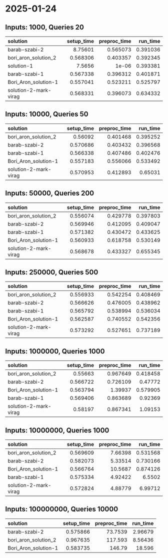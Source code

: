 # 2025-01-24

## Inputs: 1000, Queries 20

| solution              |   setup_time |   preproc_time |   run_time |
|:----------------------|-------------:|---------------:|-----------:|
| barab-szabi-2         |     8.75601  |       0.565073 |   0.391036 |
| bori_aron_solution_2  |     0.568306 |       0.403357 |   0.392345 |
| solution-1            |     7.5656   |       1e-06    |   0.393381 |
| barab-szabi-1         |     0.567338 |       0.396312 |   0.401871 |
| Bori_Aron_solution-1  |     0.557041 |       0.523211 |   0.525797 |
| solution-2-mark-virag |     0.568331 |       0.396073 |   0.634332 |

## Inputs: 10000, Queries 50

| solution              |   setup_time |   preproc_time |   run_time |
|:----------------------|-------------:|---------------:|-----------:|
| bori_aron_solution_2  |     0.56092  |       0.401468 |   0.395252 |
| barab-szabi-2         |     0.570686 |       0.403432 |   0.396568 |
| barab-szabi-1         |     0.566338 |       0.407486 |   0.402476 |
| Bori_Aron_solution-1  |     0.557183 |       0.556066 |   0.533492 |
| solution-2-mark-virag |     0.570953 |       0.412893 |   0.65031  |

## Inputs: 50000, Queries 200

| solution              |   setup_time |   preproc_time |   run_time |
|:----------------------|-------------:|---------------:|-----------:|
| bori_aron_solution_2  |     0.556074 |       0.429778 |   0.397803 |
| barab-szabi-2         |     0.569946 |       0.412095 |   0.409047 |
| barab-szabi-1         |     0.571382 |       0.430472 |   0.433625 |
| Bori_Aron_solution-1  |     0.560933 |       0.618758 |   0.530149 |
| solution-2-mark-virag |     0.568678 |       0.433327 |   0.655345 |

## Inputs: 250000, Queries 500

| solution              |   setup_time |   preproc_time |   run_time |
|:----------------------|-------------:|---------------:|-----------:|
| bori_aron_solution_2  |     0.556933 |       0.542254 |   0.408469 |
| barab-szabi-2         |     0.566626 |       0.476005 |   0.438962 |
| barab-szabi-1         |     0.565792 |       0.538994 |   0.536034 |
| Bori_Aron_solution-1  |     0.562587 |       0.740552 |   0.542356 |
| solution-2-mark-virag |     0.573292 |       0.527651 |   0.737189 |

## Inputs: 1000000, Queries 1000

| solution              |   setup_time |   preproc_time |   run_time |
|:----------------------|-------------:|---------------:|-----------:|
| bori_aron_solution_2  |     0.55663  |       0.967649 |   0.418458 |
| barab-szabi-2         |     0.566722 |       0.726109 |   0.47772  |
| Bori_Aron_solution-1  |     0.563794 |       1.39937  |   0.579905 |
| barab-szabi-1         |     0.569406 |       0.863689 |   0.92369  |
| solution-2-mark-virag |     0.58197  |       0.867341 |   1.09153  |

## Inputs: 10000000, Queries 1000

| solution              |   setup_time |   preproc_time |   run_time |
|:----------------------|-------------:|---------------:|-----------:|
| bori_aron_solution_2  |     0.569609 |        7.66398 |   0.531568 |
| barab-szabi-2         |     0.582073 |        5.33514 |   0.730166 |
| Bori_Aron_solution-1  |     0.566764 |       10.5687  |   0.874126 |
| barab-szabi-1         |     0.575334 |        4.92422 |   6.5502   |
| solution-2-mark-virag |     0.572824 |        4.88779 |   6.99712  |

## Inputs: 100000000, Queries 10000

| solution             |   setup_time |   preproc_time |   run_time |
|:---------------------|-------------:|---------------:|-----------:|
| barab-szabi-2        |     0.575866 |        73.7539 |    2.96679 |
| bori_aron_solution_2 |     0.967635 |       117.593  |    8.56436 |
| Bori_Aron_solution-1 |     0.583735 |       146.79   |   18.596   |
